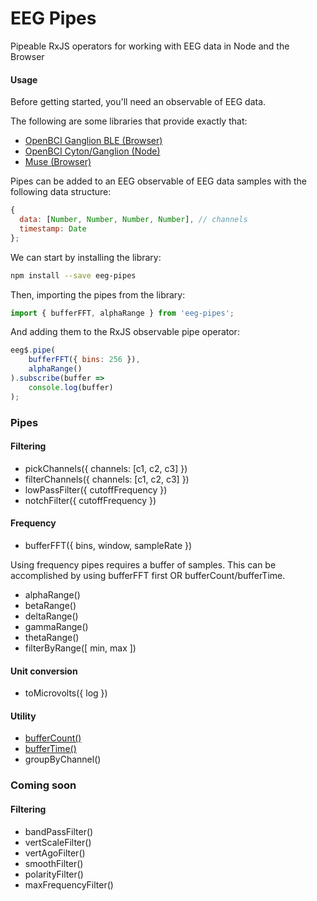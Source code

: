 # EEG Pipes

Pipeable RxJS operators for working with EEG data in Node and the Browser

#### Usage

Before getting started, you'll need an observable of EEG data.

The following are some libraries that provide exactly that:

* [OpenBCI Ganglion BLE (Browser)](https://github.com/alexcastillo/ganglion-ble)
* [OpenBCI Cyton/Ganglion (Node)](https://github.com/alexcastillo/openbci-rx)
* [Muse (Browser)](https://github.com/urish/muse-js)

Pipes can be added to an EEG observable of EEG data samples with the
following data structure:

``` js
{
  data: [Number, Number, Number, Number], // channels
  timestamp: Date
};
```

We can start by installing the library:

``` bash
npm install --save eeg-pipes
```

Then, importing the pipes from the library:

``` js
import { bufferFFT, alphaRange } from 'eeg-pipes';
```

And adding them to the RxJS observable pipe operator:

``` js
eeg$.pipe(
    bufferFFT({ bins: 256 }),
    alphaRange()
).subscribe(buffer =>
    console.log(buffer)
);
```

### Pipes

#### Filtering
* pickChannels({ channels: [c1, c2, c3] })
* filterChannels({ channels: [c1, c2, c3] })
* lowPassFilter({ cutoffFrequency })
* notchFilter({ cutoffFrequency })

#### Frequency

* bufferFFT({ bins, window, sampleRate })

Using frequency pipes requires a buffer of samples.
This can be accomplished by using bufferFFT first OR bufferCount/bufferTime.

* alphaRange()
* betaRange()
* deltaRange()
* gammaRange()
* thetaRange()
* filterByRange([ min, max ])

#### Unit conversion
* toMicrovolts({ log })

#### Utility
* [bufferCount()](http://reactivex.io/rxjs/class/es6/Observable.js~Observable.html#instance-method-bufferCount)
* [bufferTime()](http://reactivex.io/rxjs/class/es6/Observable.js~Observable.html#instance-method-bufferTime)
* groupByChannel()

### Coming soon

#### Filtering
* bandPassFilter()
* vertScaleFilter()
* vertAgoFilter()
* smoothFilter()
* polarityFilter()
* maxFrequencyFilter()

